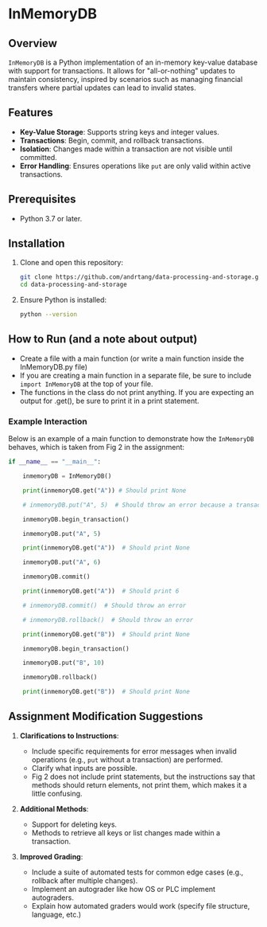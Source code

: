 # InMemoryDB

## Overview
`InMemoryDB` is a Python implementation of an in-memory key-value database with support for transactions. It allows for "all-or-nothing" updates to maintain consistency, inspired by scenarios such as managing financial transfers where partial updates can lead to invalid states.

## Features
- **Key-Value Storage**: Supports string keys and integer values.
- **Transactions**: Begin, commit, and rollback transactions.
- **Isolation**: Changes made within a transaction are not visible until committed.
- **Error Handling**: Ensures operations like `put` are only valid within active transactions.

## Prerequisites
- Python 3.7 or later.

## Installation
1. Clone and open this repository:
   ```bash
   git clone https://github.com/andrtang/data-processing-and-storage.git
   cd data-processing-and-storage
   ```
2. Ensure Python is installed:
   ```bash
   python --version
   ```

## How to Run (and a note about output)
- Create a file with a main function (or write a main function inside the InMemoryDB.py file)
- If you are creating a main function in a separate file, be sure to include `import InMemoryDB` at the top of your file.
- The functions in the class do not print anything. If you are expecting an output for .get(), be sure to print it in a print statement.

### Example Interaction
Below is an example of a main function to demonstrate how the `InMemoryDB` behaves, which is taken from Fig 2 in the assignment:

```python
if __name__ == "__main__":

    inmemoryDB = InMemoryDB()

    print(inmemoryDB.get("A")) # Should print None

    # inmemoryDB.put("A", 5)  # Should throw an error because a transaction is not in progress

    inmemoryDB.begin_transaction()

    inmemoryDB.put("A", 5)

    print(inmemoryDB.get("A"))  # Should print None

    inmemoryDB.put("A", 6)

    inmemoryDB.commit()

    print(inmemoryDB.get("A"))  # Should print 6

    # inmemoryDB.commit()  # Should throw an error

    # inmemoryDB.rollback()  # Should throw an error

    print(inmemoryDB.get("B"))  # Should print None

    inmemoryDB.begin_transaction()

    inmemoryDB.put("B", 10)

    inmemoryDB.rollback()

    print(inmemoryDB.get("B"))  # Should print None

```

## Assignment Modification Suggestions
1. **Clarifications to Instructions**:
   - Include specific requirements for error messages when invalid operations (e.g., `put` without a transaction) are performed.
   - Clarify what inputs are possible.
   - Fig 2 does not include print statements, but the instructions say that methods should return elements, not print them, which makes it a little confusing.

2. **Additional Methods**:
   - Support for deleting keys.
   - Methods to retrieve all keys or list changes made within a transaction.

3. **Improved Grading**:
   - Include a suite of automated tests for common edge cases (e.g., rollback after multiple changes).
   - Implement an autograder like how OS or PLC implement autograders.
   - Explain how automated graders would work (specify file structure, language, etc.)
